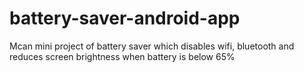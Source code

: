 # battery-saver-android-app
Mcan mini project of battery saver which disables wifi, bluetooth and reduces screen brightness when battery is below 65%
